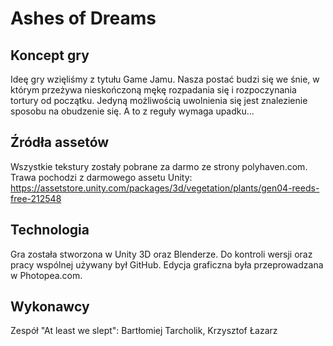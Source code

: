 # Ashes of Dreams

## Koncept gry

Ideę gry wzięliśmy z tytułu Game Jamu. Nasza postać budzi się we śnie, w którym przeżywa nieskończoną mękę rozpadania się i rozpoczynania tortury od początku. Jedyną możliwością uwolnienia się jest znalezienie sposobu na obudzenie się. A to z reguły wymaga upadku...

## Źródła assetów

Wszystkie tekstury zostały pobrane za darmo ze strony polyhaven.com. Trawa pochodzi z darmowego assetu Unity: https://assetstore.unity.com/packages/3d/vegetation/plants/gen04-reeds-free-212548

## Technologia

Gra została stworzona w Unity 3D oraz Blenderze. Do kontroli wersji oraz pracy wspólnej używany był GitHub. Edycja graficzna była przeprowadzana w Photopea.com.

## Wykonawcy

Zespół "At least we slept": Bartłomiej Tarcholik, Krzysztof Łazarz
